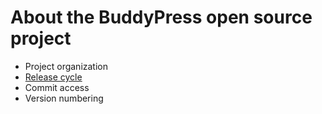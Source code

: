 # About the BuddyPress open source project

- Project organization
- [Release cycle](./release/README.md)
- Commit access
- Version numbering
